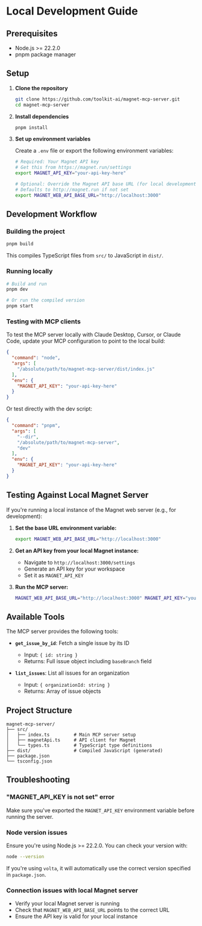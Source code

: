 # Local Development Guide

## Prerequisites

- Node.js >= 22.2.0
- pnpm package manager

## Setup

1. **Clone the repository**
   ```bash
   git clone https://github.com/toolkit-ai/magnet-mcp-server.git
   cd magnet-mcp-server
   ```

2. **Install dependencies**
   ```bash
   pnpm install
   ```

3. **Set up environment variables**

   Create a `.env` file or export the following environment variables:

   ```bash
   # Required: Your Magnet API key
   # Get this from https://magnet.run/settings
   export MAGNET_API_KEY="your-api-key-here"

   # Optional: Override the Magnet API base URL (for local development)
   # Defaults to http://magnet.run if not set
   export MAGNET_WEB_API_BASE_URL="http://localhost:3000"
   ```

## Development Workflow

### Building the project

```bash
pnpm build
```

This compiles TypeScript files from `src/` to JavaScript in `dist/`.

### Running locally

```bash
# Build and run
pnpm dev

# Or run the compiled version
pnpm start
```

### Testing with MCP clients

To test the MCP server locally with Claude Desktop, Cursor, or Claude Code, update your MCP configuration to point to the local build:

```json
{
  "command": "node",
  "args": [
    "/absolute/path/to/magnet-mcp-server/dist/index.js"
  ],
  "env": {
    "MAGNET_API_KEY": "your-api-key-here"
  }
}
```

Or test directly with the dev script:

```json
{
  "command": "pnpm",
  "args": [
    "--dir",
    "/absolute/path/to/magnet-mcp-server",
    "dev"
  ],
  "env": {
    "MAGNET_API_KEY": "your-api-key-here"
  }
}
```

## Testing Against Local Magnet Server

If you're running a local instance of the Magnet web server (e.g., for development):

1. **Set the base URL environment variable:**
   ```bash
   export MAGNET_WEB_API_BASE_URL="http://localhost:3000"
   ```

2. **Get an API key from your local Magnet instance:**
   - Navigate to `http://localhost:3000/settings`
   - Generate an API key for your workspace
   - Set it as `MAGNET_API_KEY`

3. **Run the MCP server:**
   ```bash
   MAGNET_WEB_API_BASE_URL="http://localhost:3000" MAGNET_API_KEY="your-local-api-key" pnpm dev
   ```

## Available Tools

The MCP server provides the following tools:

- **`get_issue_by_id`**: Fetch a single issue by its ID
  - Input: `{ id: string }`
  - Returns: Full issue object including `baseBranch` field

- **`list_issues`**: List all issues for an organization
  - Input: `{ organizationId: string }`
  - Returns: Array of issue objects

## Project Structure

```
magnet-mcp-server/
├── src/
│   ├── index.ts         # Main MCP server setup
│   ├── magnetApi.ts     # API client for Magnet
│   └── types.ts         # TypeScript type definitions
├── dist/                # Compiled JavaScript (generated)
├── package.json
└── tsconfig.json
```

## Troubleshooting

### "MAGNET_API_KEY is not set" error

Make sure you've exported the `MAGNET_API_KEY` environment variable before running the server.

### Node version issues

Ensure you're using Node.js >= 22.2.0. You can check your version with:
```bash
node --version
```

If you're using `volta`, it will automatically use the correct version specified in `package.json`.

### Connection issues with local Magnet server

- Verify your local Magnet server is running
- Check that `MAGNET_WEB_API_BASE_URL` points to the correct URL
- Ensure the API key is valid for your local instance
